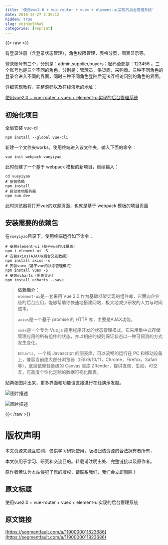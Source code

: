 ```yaml
---
title: '使用vue2.0 + vue-router + vuex + element-ui实现的后台管理系统' 
date: 2018-12-27 2:30:12
hidden: true
slug: xkjn3o95ha9
categories: [reprint]
---
```


{{< raw >}}

                    
<p>有登录注册（含登录状态管理），角色权限管理，表格分页，图表显示等。</p>
<p>登录账号有三个，分别是：admin,supplier,buyers；密码全部是：123456 。三个账号也是三个不同的角色，分别是：管理员，供货商，采购商。三种不同角色的登录会进入不同的界面，同时三种不同角色登陆后无法互相访问别的角色的界面。</p>
<p>详细实现教程，完整源码以及在线演示的地址：</p>
<p><a href="https://www.0101tx.com/pages/jyvuehdglxt.html" rel="nofollow noreferrer" target="_blank">使用vue2.0 + vue-router + vuex + element-ui实现的后台管理系统</a></p>
<h2 id="articleHeader0">初始化项目</h2>
<p>全局安装 vue-cli</p>
<div class="widget-codetool" style="display:none;">
      <div class="widget-codetool--inner">
      <span class="selectCode code-tool" data-toggle="tooltip" data-placement="top" title="" data-original-title="全选"></span>
      <span type="button" class="copyCode code-tool" data-toggle="tooltip" data-placement="top" data-clipboard-text="npm install --global vue-cli" title="" data-original-title="复制"></span>
      <span type="button" class="saveToNote code-tool" data-toggle="tooltip" data-placement="top" title="" data-original-title="放进笔记"></span>
      </div>
      </div><pre class="hljs coffeescript"><code style="word-break: break-word; white-space: initial;"><span class="hljs-built_in">npm</span> install --<span class="hljs-built_in">global</span> vue-cli</code></pre>
<p>新建一个文件夹works，使用终端进入该文件夹，输入下面的命令：</p>
<div class="widget-codetool" style="display:none;">
      <div class="widget-codetool--inner">
      <span class="selectCode code-tool" data-toggle="tooltip" data-placement="top" title="" data-original-title="全选"></span>
      <span type="button" class="copyCode code-tool" data-toggle="tooltip" data-placement="top" data-clipboard-text="vue init webpack vueyiyao" title="" data-original-title="复制"></span>
      <span type="button" class="saveToNote code-tool" data-toggle="tooltip" data-placement="top" title="" data-original-title="放进笔记"></span>
      </div>
      </div><pre class="bash hljs"><code class="bash" style="word-break: break-word; white-space: initial;">vue init webpack vueyiyao</code></pre>
<p>此时创建了一个基于 webpack 模板的新项目，继续输入：</p>
<div class="widget-codetool" style="display:none;">
      <div class="widget-codetool--inner">
      <span class="selectCode code-tool" data-toggle="tooltip" data-placement="top" title="" data-original-title="全选"></span>
      <span type="button" class="copyCode code-tool" data-toggle="tooltip" data-placement="top" data-clipboard-text="cd vueyiyao
# 安装依赖
npm install
# 启动本地服务器
npm run dev" title="" data-original-title="复制"></span>
      <span type="button" class="saveToNote code-tool" data-toggle="tooltip" data-placement="top" title="" data-original-title="放进笔记"></span>
      </div>
      </div><pre class="bash hljs"><code class="bash"><span class="hljs-built_in">cd</span> vueyiyao
<span class="hljs-comment"># 安装依赖</span>
npm install
<span class="hljs-comment"># 启动本地服务器</span>
npm run dev</code></pre>
<p>此时浏览器将打开vue的欢迎页面，也就是基于 webpack 模板的项目页面</p>
<h2 id="articleHeader1">安装需要的依赖包</h2>
<p>在<code>vueyiyao</code>目录下，使用终端运行如下命令：</p>
<div class="widget-codetool" style="display:none;">
      <div class="widget-codetool--inner">
      <span class="selectCode code-tool" data-toggle="tooltip" data-placement="top" title="" data-original-title="全选"></span>
      <span type="button" class="copyCode code-tool" data-toggle="tooltip" data-placement="top" data-clipboard-text="# 安装element-ui（基于vue的UI框架）
npm i element-ui -S
# 安装axios(AJAX与后台交互数据)
npm install axios -s
# 安装vuex（基于vue的状态管理模式）
npm install vuex -S
# 安装echarts（图表显示）
npm install echarts --save" title="" data-original-title="复制"></span>
      <span type="button" class="saveToNote code-tool" data-toggle="tooltip" data-placement="top" title="" data-original-title="放进笔记"></span>
      </div>
      </div><pre class="bash hljs"><code class="bash"><span class="hljs-comment"># 安装element-ui（基于vue的UI框架）</span>
npm i element-ui -S
<span class="hljs-comment"># 安装axios(AJAX与后台交互数据)</span>
npm install axios <span class="hljs-_">-s</span>
<span class="hljs-comment"># 安装vuex（基于vue的状态管理模式）</span>
npm install vuex -S
<span class="hljs-comment"># 安装echarts（图表显示）</span>
npm install echarts --save</code></pre>
<blockquote>
<p><strong>依赖简介：</strong><br><code>element-ui</code>是一套采用 Vue 2.0 作为基础框架实现的组件库，它面向企业级的后台应用，能够帮助你快速地搭建网站，极大地减少研发的人力与时间成本。</p>
<p><code>axios</code>是一个基于 promise 的 HTTP 库，主要是AJAX功能。</p>
<p><code>vuex</code>是一个专为 Vue.js 应用程序开发的状态管理模式。它采用集中式存储管理应用的所有组件的状态，并以相应的规则保证状态以一种可预测的方式发生变化。</p>
<p><code>ECharts</code>，一个纯 Javascript 的图表库，可以流畅的运行在 PC 和移动设备上，兼容当前绝大部分浏览器（IE8/9/10/11，Chrome，Firefox，Safari等），底层依赖轻量级的 Canvas 类库 ZRender，提供直观，生动，可交互，可高度个性化定制的数据可视化图表。</p>
</blockquote>
<p>贴两张图片出来，更多界面和功能请直接进行在线演示发掘。</p>
<p><span class="img-wrap"><img data-src="/img/bVXL1N?w=1313&amp;h=666" src="https://static.alili.tech/img/bVXL1N?w=1313&amp;h=666" alt="图片描述" title="图片描述" style="cursor: pointer; display: inline;"></span></p>
<p><span class="img-wrap"><img data-src="/img/bVXL1V?w=1313&amp;h=667" src="https://static.alili.tech/img/bVXL1V?w=1313&amp;h=667" alt="图片描述" title="图片描述" style="cursor: pointer; display: inline;"></span></p>

                
{{< /raw >}}

# 版权声明
本文资源来源互联网，仅供学习研究使用，版权归该资源的合法拥有者所有，

本文仅用于学习、研究和交流目的。转载请注明出处、完整链接以及原作者。

原作者若认为本站侵犯了您的版权，请联系我们，我们会立即删除！

## 原文标题
使用vue2.0 + vue-router + vuex + element-ui实现的后台管理系统

## 原文链接
[https://segmentfault.com/a/1190000011823686](https://segmentfault.com/a/1190000011823686)

